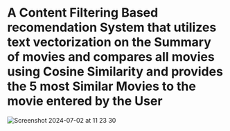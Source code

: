 <h1>A Content Filtering  Based recomendation System that utilizes text vectorization on the Summary of movies and compares all movies using Cosine Similarity and provides the 5 most Similar Movies to the movie entered by the User</h1>

![Screenshot 2024-07-02 at 11 23 30](https://github.com/JJ512-ishere/movie_reccomendation_system/assets/119097879/9c9667dd-18f9-4dc0-8371-14ed7dfad6a1)
